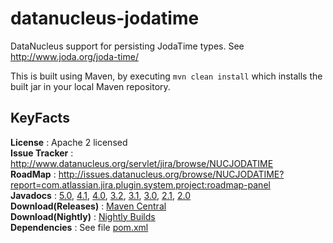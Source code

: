 datanucleus-jodatime
====================

DataNucleus support for persisting JodaTime types. See http://www.joda.org/joda-time/

This is built using Maven, by executing `mvn clean install` which installs the built jar in your local Maven repository.


KeyFacts
--------
__License__ : Apache 2 licensed  
__Issue Tracker__ : http://www.datanucleus.org/servlet/jira/browse/NUCJODATIME  
__RoadMap__ : http://issues.datanucleus.org/browse/NUCJODATIME?report=com.atlassian.jira.plugin.system.project:roadmap-panel  
__Javadocs__ : [5.0](http://www.datanucleus.org/javadocs/store.types.jodatime/5.0/), [4.1](http://www.datanucleus.org/javadocs/store.types.jodatime/4.1/), [4.0](http://www.datanucleus.org/javadocs/store.types.jodatime/4.0/), [3.2](http://www.datanucleus.org/javadocs/store.types.jodatime/3.2/), [3.1](http://www.datanucleus.org/javadocs/store.types.jodatime/3.1/), [3.0](http://www.datanucleus.org/javadocs/store.types.jodatime/3.0/), [2.1](http://www.datanucleus.org/javadocs/store.types.jodatime/2.1/), [2.0](http://www.datanucleus.org/javadocs/store.types.jodatime/2.0/)  
__Download(Releases)__ : [Maven Central](http://central.maven.org/maven2/org/datanucleus/datanucleus-jodatime)  
__Download(Nightly)__ : [Nightly Builds](http://www.datanucleus.org/downloads/maven2-nightly/org/datanucleus/datanucleus-jodatime)  
__Dependencies__ : See file [pom.xml](pom.xml)  
